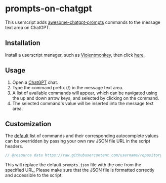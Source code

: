 # prompts-on-chatgpt

This userscript adds [awesome-chatgpt-prompts](https://github.com/f/awesome-chatgpt-prompts) commands to the message text area on ChatGPT.

## Installation

Install a userscript manager, such as [Violentmonkey](https://github.com/Violentmonkey/Violentmonkey), then click [here](https://raw.githubusercontent.com/dsymbol/prompts-on-chatgpt/main/poc.user.js).

## Usage

1. Open a [ChatGPT](https://chat.openai.com/chat) chat.
2. Type the command prefix (/) in the message text area.
3. A list of available commands will appear, which can be navigated using the up and down arrow keys, and selected by clicking on the command.
4. The selected command's value will be inserted into the message text area.

## Customization

The [default](https://github.com/dsymbol/prompts-on-chatgpt/blob/main/prompts.json) list of commands and their corresponding autocomplete values can be overridden by passing your own raw JSON file URL in the script headers.

```js
// @resource data https://raw.githubusercontent.com/username/repository/branch/prompts.json
```

This will replace the default `prompts.json` file with the one from the specified URL, Please make sure that the JSON file is formatted correctly and accessible to the script.